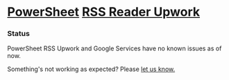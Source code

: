 # [PowerSheet](https://powersheet.co/) [RSS Reader Upwork](https://powersheet.co/rss-reader-upwork/)

### Status

PowerSheet RSS Upwork and Google Services have no known issues as of now.

Something's not working as expected? Please [let us know.](mailto:powersheetco@gmail.com)

